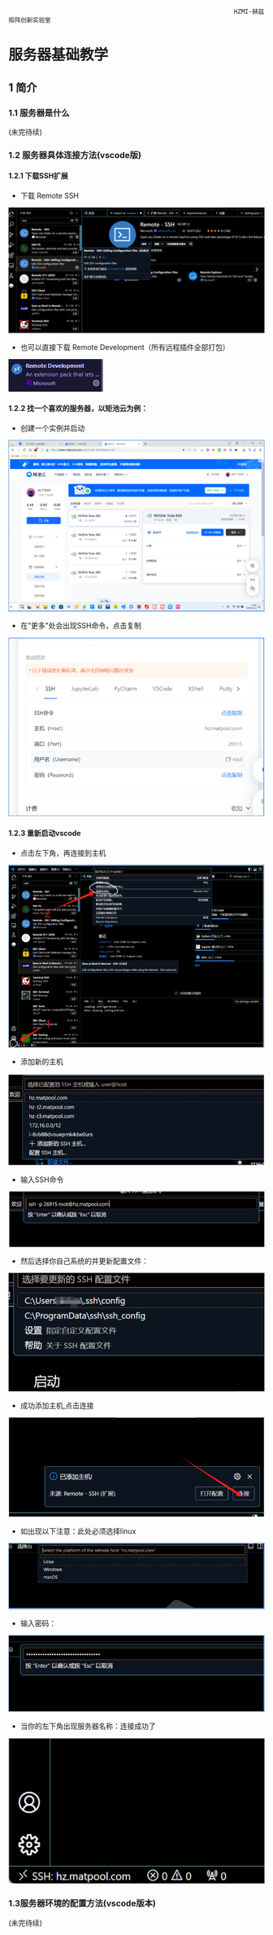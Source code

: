                                                                   HZMI-赫兹矩阵创新实验室
# 服务器基础教学

## 1 简介

### 1.1 服务器是什么

(未完待续)
### 1.2 服务器具体连接方法(vscode版)

#### 1.2.1 下载SSH扩展
- 下载 Remote SSH
  
![alt text](all_image/sr_image/sr_image1.png)

- 也可以直接下载 Remote Development（所有远程插件全部打包）
  
![alt text](all_image/sr_image/sr_image2.png)

#### 1.2.2 找一个喜欢的服务器，以矩池云为例：

- 创建一个实例并启动
  
![alt text](all_image/sr_image/sr_image3.png)

- 在"更多"处会出现SSH命令，点击复制

![alt text](all_image/sr_image/sr_image4.png)

#### 1.2.3 重新启动vscode

- 点击左下角，再连接到主机
 
![alt text](all_image/sr_image/sr_image5.png)

- 添加新的主机
 
![alt text](all_image/sr_image/sr_image6.png)

- 输入SSH命令

![alt text](all_image/sr_image/sr_image7.png)

- 然后选择你自己系统的并更新配置文件：

![alt text](all_image/sr_image/sr_image8.png)

- 成功添加主机,点击连接
  
![alt text](all_image/sr_image/sr_image9.png)

- 如出现以下注意：此处必须选择linux

![alt text](all_image/sr_image/sr_image10.png)

- 输入密码：

![alt text](all_image/sr_image/sr_image11.png)

- 当你的左下角出现服务器名称：连接成功了

![alt text](all_image/sr_image/sr_image12.png)

### 1.3服务器环境的配置方法(vscode版本)
(未完待续)